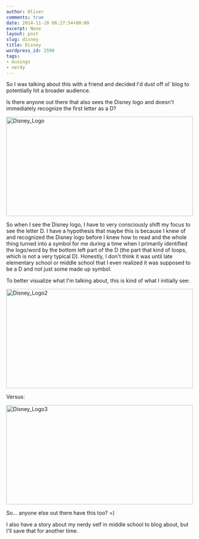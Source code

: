 ```yaml
---
author: Oliver
comments: true
date: 2014-11-10 06:27:54+00:00
excerpt: None
layout: post
slug: disney
title: Disney
wordpress_id: 2590
tags:
- musings
- nerdy
---
```


So I was talking about this with a friend and decided I'd dust off ol' blog to potentially hit a broader audience.

Is there anyone out there that also sees the Disney logo and doesn't immediately recognize the first letter as a D?

<a href="http://www.owiber.com/wp-content/uploads/2014/11/Disney_Logo.png"><img src="http://www.owiber.com/wp-content/uploads/2014/11/Disney_Logo.png" alt="Disney_Logo" width="500" height="266" class="alignnone size-full wp-image-2591" /></a>

So when I see the Disney logo, I have to very consciously shift my focus to see the letter D. I have a hypothesis that maybe this is because I knew of and recognized the Disney logo before I knew how to read and the whole thing turned into a symbol for me during a time when I primarily identified the logo/word by the bottom left part of the D (the part that kind of loops, which is not a very typical D). Honestly, I don't think it was until late elementary school or middle school that I even realized it was supposed to be a D and not just some made up symbol.

To better visualize what I'm talking about, this is kind of what I initially see:

<a href="http://www.owiber.com/wp-content/uploads/2014/11/Disney_Logo2.png"><img src="http://www.owiber.com/wp-content/uploads/2014/11/Disney_Logo2.png" alt="Disney_Logo2" width="500" height="266" class="alignnone size-full wp-image-2592" /></a>

Versus:

<a href="http://www.owiber.com/wp-content/uploads/2014/11/Disney_Logo3.png"><img src="http://www.owiber.com/wp-content/uploads/2014/11/Disney_Logo3.png" alt="Disney_Logo3" width="500" height="266" class="alignnone size-full wp-image-2593" /></a>

So... anyone else out there have this too? =)

I also have a story about my nerdy self in middle school to blog about, but I'll save that for another time.